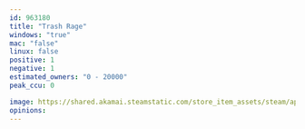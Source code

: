 ```yaml
---
id: 963180
title: "Trash Rage"
windows: "true"
mac: "false"
linux: false
positive: 1
negative: 1
estimated_owners: "0 - 20000"
peak_ccu: 0

image: https://shared.akamai.steamstatic.com/store_item_assets/steam/apps/963180/header.jpg?t=1573032102
opinions:
---
```

